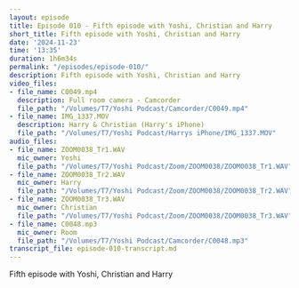 ```yaml
---
layout: episode
title: Episode 010 - Fifth episode with Yoshi, Christian and Harry
short_title: Fifth episode with Yoshi, Christian and Harry
date: '2024-11-23'
time: '13:35'
duration: 1h6m34s
permalink: "/episodes/episode-010/"
description: Fifth episode with Yoshi, Christian and Harry
video_files:
- file_name: C0049.mp4
  description: Full room camera - Camcorder
  file_path: "/Volumes/T7/Yoshi Podcast/Camcorder/C0049.mp4"
- file_name: IMG_1337.MOV
  description: Harry & Christian (Harry's iPhone)
  file_path: "/Volumes/T7/Yoshi Podcast/Harrys iPhone/IMG_1337.MOV"
audio_files:
- file_name: ZOOM0038_Tr1.WAV
  mic_owner: Yoshi
  file_path: "/Volumes/T7/Yoshi Podcast/Zoom/ZOOM0038/ZOOM0038_Tr1.WAV"
- file_name: ZOOM0038_Tr2.WAV
  mic_owner: Harry
  file_path: "/Volumes/T7/Yoshi Podcast/Zoom/ZOOM0038/ZOOM0038_Tr2.WAV"
- file_name: ZOOM0038_Tr3.WAV
  mic_owner: Christian
  file_path: "/Volumes/T7/Yoshi Podcast/Zoom/ZOOM0038/ZOOM0038_Tr3.WAV"
- file_name: C0048.mp3
  mic_owner: Room
  file_path: "/Volumes/T7/Yoshi Podcast/Camcorder/C0048.mp3"
transcript_file: episode-010-transcript.md
---
```

Fifth episode with Yoshi, Christian and Harry

